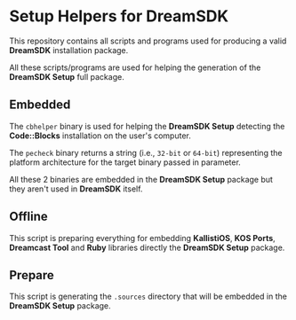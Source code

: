 # Setup Helpers for DreamSDK

This repository contains all scripts and programs used for producing a valid
**DreamSDK** installation package.

All these scripts/programs are used for helping the generation of the
**DreamSDK Setup** full package.

## Embedded

The `cbhelper` binary is used for helping the **DreamSDK Setup** detecting the
**Code::Blocks** installation on the user's computer.

The `pecheck` binary returns a string (i.e., `32-bit` or `64-bit`) representing
the platform architecture for the target binary passed in parameter.

All these 2 binaries are embedded in the **DreamSDK Setup** package but they
aren't used in **DreamSDK** itself.

## Offline

This script is preparing everything for embedding **KallistiOS**, **KOS Ports**,
**Dreamcast Tool** and **Ruby** libraries directly the **DreamSDK Setup**
package.

## Prepare

This script is generating the `.sources` directory that will be embedded in the
**DreamSDK Setup** package.

